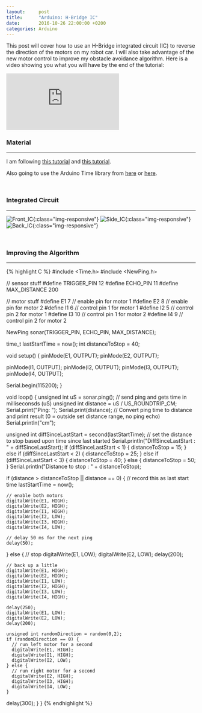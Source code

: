 ```yaml
---
layout: 	post
title: 		"Arduino: H-Bridge IC"
date: 		2016-10-26 22:00:00 +0200
categories:	Arduino
---
```


This post will cover how to use an H-Bridge integrated circuit (IC) to reverse the direction of the motors on my robot car. I will also take advantage of the new motor control to improve my obstacle avoidance algorithm. Here is a video showing you what you will have by the end of the tutorial:

<iframe class="img-responsive video-responsive" src="https://www.youtube.com/embed/rFysFpAPYzg" frameborder="0" allowfullscreen></iframe>

<br>

### Material
_____________________

I am following [this tutorial](https://itp.nyu.edu/physcomp/labs/motors-and-transistors/dc-motor-control-using-an-h-bridge/) and [this tutorial](http://hardwarefun.com/tutorials/creating-robots-using-arduino-h-bridge).

Also going to use the Arduino Time library from [here](https://github.com/PaulStoffregen/Time) or [here](http://playground.arduino.cc/Code/Time).

<br>

### Integrated Circuit
_____________________

![Front_IC](/img/front_ic.jpg){:class="img-responsive"}
![Side_IC](/img/side_ic.jpg){:class="img-responsive"}
![Back_IC](/img/back_ic.jpg){:class="img-responsive"}

<br>

### Improving the Algorithm
_____________________

{% highlight C %}
#include <Time.h>
#include <NewPing.h>

// sensor stuff
#define TRIGGER_PIN   12
#define ECHO_PIN      11
#define MAX_DISTANCE  200

// motor stuff
#define E1 7  // enable pin for motor 1
#define E2 8  // enable pin for motor 2
#define I1 6  // control pin 1 for motor 1
#define I2 5  // control pin 2 for motor 1
#define I3 10 // control pin 1 for motor 2
#define I4 9  // control pin 2 for motor 2

NewPing sonar(TRIGGER_PIN, ECHO_PIN, MAX_DISTANCE);

time_t lastStartTime = now();
int distanceToStop = 40;

void setup() {
  pinMode(E1, OUTPUT);
  pinMode(E2, OUTPUT);

  pinMode(I1, OUTPUT);
  pinMode(I2, OUTPUT);
  pinMode(I3, OUTPUT);
  pinMode(I4, OUTPUT);
  
  Serial.begin(115200);
}

void loop() {
  unsigned int uS = sonar.ping(); // send ping and gets time in milliseconsds (uS)
  unsigned int distance = uS / US_ROUNDTRIP_CM;
  Serial.print("Ping: ");
  Serial.print(distance); // Convert ping time to distance and print result (0 = outside set distance range, no ping echo)
  Serial.println("cm");

  unsigned int diffSinceLastStart = second(lastStartTime);
  // set the distance to stop based upon time since last started
  Serial.println("DiffSinceLastStart : " + diffSinceLastStart);
  if (diffSinceLastStart < 1) {
    distanceToStop = 15;
  } else if (diffSinceLastStart < 2) {
    distanceToStop = 25;
  } else if (diffSinceLastStart < 3) {
    distanceToStop = 40;
  } else {
    distanceToStop = 50;
  }
  Serial.println("Distance to stop : " + distanceToStop);

  if (distance > distanceToStop || distance == 0) {
    // record this as last start time
    lastStartTime = now();
    
    // enable both motors
    digitalWrite(E1, HIGH);
    digitalWrite(E2, HIGH);
    digitalWrite(I1, HIGH);
    digitalWrite(I2, LOW);
    digitalWrite(I3, HIGH);
    digitalWrite(I4, LOW);

    // delay 50 ms for the next ping
    delay(50);
  } else {
    // stop
    digitalWrite(E1, LOW);
    digitalWrite(E2, LOW);
    delay(200);

    // back up a little
    digitalWrite(E1, HIGH);
    digitalWrite(E2, HIGH);
    digitalWrite(I1, LOW);
    digitalWrite(I2, HIGH);
    digitalWrite(I3, LOW);
    digitalWrite(I4, HIGH);

    delay(250);
    digitalWrite(E1, LOW);
    digitalWrite(E2, LOW);
    delay(200);

    unsigned int randomDirection = random(0,2);
    if (randomDirection == 0) {
      // run left motor for a second
      digitalWrite(E1, HIGH);
      digitalWrite(I1, HIGH);
      digitalWrite(I2, LOW);
    } else {
      // run right motor for a second
      digitalWrite(E2, HIGH);
      digitalWrite(I3, HIGH);
      digitalWrite(I4, LOW);
    }
   delay(300);
  }
}
{% endhighlight %}